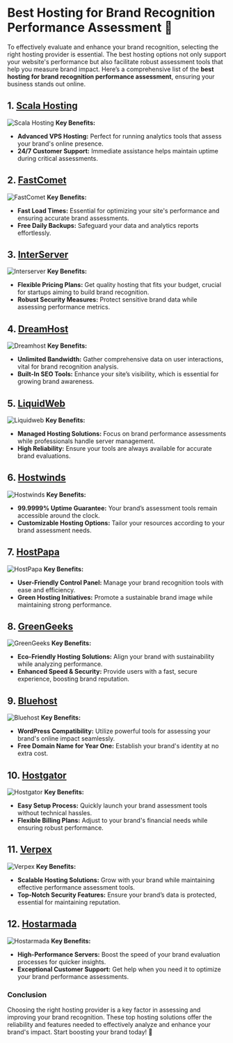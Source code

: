 # Best Hosting for Brand Recognition Performance Assessment 🚀

To effectively evaluate and enhance your brand recognition, selecting the right hosting provider is essential. The best hosting options not only support your website's performance but also facilitate robust assessment tools that help you measure brand impact. Here’s a comprehensive list of the **best hosting for brand recognition performance assessment**, ensuring your business stands out online.

## 1. [Scala Hosting](https://snipitx.com/scala-jy)
![Scala Hosting](https://i.imgur.com/uJ5JIK3.png "Scala Web Hosting")
**Key Benefits:**
- **Advanced VPS Hosting:** Perfect for running analytics tools that assess your brand's online presence.
- **24/7 Customer Support:** Immediate assistance helps maintain uptime during critical assessments.

## 2. [FastComet](https://snipitx.com/fastcomet-jy)
![FastComet](https://i.imgur.com/7qgXuWp.png "FastComet Hosting")
**Key Benefits:**
- **Fast Load Times:** Essential for optimizing your site's performance and ensuring accurate brand assessments.
- **Free Daily Backups:** Safeguard your data and analytics reports effortlessly.

## 3. [InterServer](https://snipitx.com/interserver-jy)
![Interserver](https://i.imgur.com/OM5dOEW.jpeg "Interserver Hosting")
**Key Benefits:**
- **Flexible Pricing Plans:** Get quality hosting that fits your budget, crucial for startups aiming to build brand recognition.
- **Robust Security Measures:** Protect sensitive brand data while assessing performance metrics.

## 4. [DreamHost](https://snipitx.com/dreamhost-jy)
![Dreamhost](https://i.imgur.com/rXIg8ip.jpeg "Dreamhost Hosting")
**Key Benefits:**
- **Unlimited Bandwidth:** Gather comprehensive data on user interactions, vital for brand recognition analysis.
- **Built-In SEO Tools:** Enhance your site’s visibility, which is essential for growing brand awareness.

## 5. [LiquidWeb](https://snipitx.com/liquidweb-jy)
![Liquidweb](https://i.imgur.com/4IvT9SC.jpeg "Liquidweb Hosting")
**Key Benefits:**
- **Managed Hosting Solutions:** Focus on brand performance assessments while professionals handle server management.
- **High Reliability:** Ensure your tools are always available for accurate brand evaluations.

## 6. [Hostwinds](https://snipitx.com/hostwinds-jy)
![Hostwinds](https://i.imgur.com/53aSNXx.jpeg "Hostwinds Hosting")
**Key Benefits:**
- **99.9999% Uptime Guarantee:** Your brand’s assessment tools remain accessible around the clock.
- **Customizable Hosting Options:** Tailor your resources according to your brand assessment needs.

## 7. [HostPapa](https://snipitx.com/hostpapa-jy)
![HostPapa](https://i.imgur.com/ouDTkvl.jpeg "HostPapa Hosting")
**Key Benefits:**
- **User-Friendly Control Panel:** Manage your brand recognition tools with ease and efficiency.
- **Green Hosting Initiatives:** Promote a sustainable brand image while maintaining strong performance.

## 8. [GreenGeeks](https://snipitx.com/greengeeks-jy)
![GreenGeeks](https://i.imgur.com/eEwuntu.jpg "GreenGeeks Hosting")
**Key Benefits:**
- **Eco-Friendly Hosting Solutions:** Align your brand with sustainability while analyzing performance.
- **Enhanced Speed & Security:** Provide users with a fast, secure experience, boosting brand reputation.

## 9. [Bluehost](https://snipitx.com/bluehost-jy)
![Bluehost](https://i.imgur.com/PasFF9E.jpeg "Bluehost Hosting")
**Key Benefits:**
- **WordPress Compatibility:** Utilize powerful tools for assessing your brand's online impact seamlessly.
- **Free Domain Name for Year One:** Establish your brand's identity at no extra cost.

## 10. [Hostgator](https://snipitx.com/hostgator-jy)
![Hostgator](https://i.imgur.com/BcVkH57.jpeg "Hostgator Hosting")
**Key Benefits:**
- **Easy Setup Process:** Quickly launch your brand assessment tools without technical hassles.
- **Flexible Billing Plans:** Adjust to your brand's financial needs while ensuring robust performance.

## 11. [Verpex](https://snipitx.com/verpex-jy)
![Verpex](https://i.imgur.com/6x5LhiS.jpeg "Verpex Hosting")
**Key Benefits:**
- **Scalable Hosting Solutions:** Grow with your brand while maintaining effective performance assessment tools.
- **Top-Notch Security Features:** Ensure your brand’s data is protected, essential for maintaining reputation.

## 12. [Hostarmada](https://snipitx.com/hostarmada-jy)
![Hostarmada](https://i.imgur.com/KFbdf3o.jpeg "Hostarmada Hosting")
**Key Benefits:**
- **High-Performance Servers:** Boost the speed of your brand evaluation processes for quicker insights.
- **Exceptional Customer Support:** Get help when you need it to optimize your brand performance assessments.

### Conclusion
Choosing the right hosting provider is a key factor in assessing and improving your brand recognition. These top hosting solutions offer the reliability and features needed to effectively analyze and enhance your brand's impact. Start boosting your brand today! 🌟
